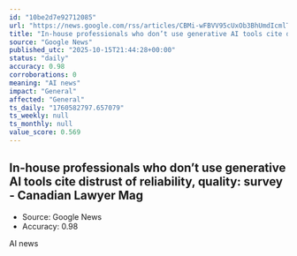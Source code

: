 ```yaml
---
id: "10be2d7e92712085"
url: "https://news.google.com/rss/articles/CBMi-wFBVV95cUxOb3BhUmdIcmlTREgwMHdBQjZfS2FWTEpacEdWVF80OUo2WXVOX3BCdjd0V21MYUlXWW53UzJuV01saE9ZelV6TXNGUzR5dERvdUZoc2hqTm5Oa0pESnlzWDlrSGJjdEw3X1RGeGtMUmlCR1RheG5HLTN5V2xhSmhTSkRITVlCellON2kydWRYazZJYkdRMmlyQUdVblJpUzRTaE40ejluSEdiMUxvOGh2VGY0a0NITGlKMkdCdGZGWUNkQUU2QW9MVzllWUhKOVdKVHluaHVsLTk3eTBDcFZ5aUlUWTFoY0xYTndsMlJ5LUNKNmcwNndPWEpfUQ?oc=5"
title: "In-house professionals who don’t use generative AI tools cite distrust of reliability, quality: survey - Canadian Lawyer Mag"
source: "Google News"
published_utc: "2025-10-15T21:44:28+00:00"
status: "daily"
accuracy: 0.98
corroborations: 0
meaning: "AI news"
impact: "General"
affected: "General"
ts_daily: "1760582797.657079"
ts_weekly: null
ts_monthly: null
value_score: 0.569
---
```

## In-house professionals who don’t use generative AI tools cite distrust of reliability, quality: survey - Canadian Lawyer Mag

- Source: Google News
- Accuracy: 0.98

AI news
